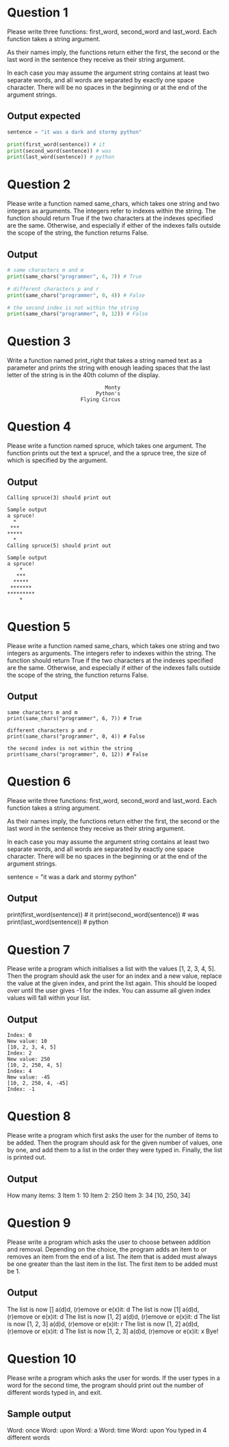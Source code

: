 # Question 1 
Please write three functions: first_word, second_word and last_word. Each function takes a string argument.

As their names imply, the functions return either the first, the second or the last word in the sentence they receive as their string argument.

In each case you may assume the argument string contains at least two separate words, and all words are separated by exactly one space character. There will be no spaces in the beginning or at the end of the argument strings.


## Output expected
```python
sentence = "it was a dark and stormy python"

print(first_word(sentence)) # it
print(second_word(sentence)) # was
print(last_word(sentence)) # python
```

# Question 2
Please write a function named same_chars, which takes one string and two integers as arguments. The integers refer to indexes within the string. The function should return True if the two characters at the indexes specified are the same. Otherwise, and especially if either of the indexes falls outside the scope of the string, the function returns False.

## Output
```python
# same characters m and m
print(same_chars("programmer", 6, 7)) # True

# different characters p and r
print(same_chars("programmer", 0, 4)) # False

# the second index is not within the string
print(same_chars("programmer", 0, 12)) # False
```

# Question 3
Write a function named print_right that takes a string named text as a parameter and prints the string with enough leading spaces that the last letter of the string is in the 40th column of the display.

```
                                Monty
                             Python's
                        Flying Circus
```

# Question 4
Please write a function named spruce, which takes one argument. The function prints out the text a spruce!, and the a spruce tree, the size of which is specified by the argument.

## Output
```
Calling spruce(3) should print out

Sample output
a spruce!
  *
 ***
*****
  *
Calling spruce(5) should print out

Sample output
a spruce!
    *
   ***
  *****
 *******
*********
    *
```

# Question 5 
Please write a function named same_chars, which takes one string and two integers as arguments. The integers refer to indexes within the string. The function should return True if the two characters at the indexes specified are the same. Otherwise, and especially if either of the indexes falls outside the scope of the string, the function returns False.

## Output

``` 
same characters m and m
print(same_chars("programmer", 6, 7)) # True

different characters p and r
print(same_chars("programmer", 0, 4)) # False

the second index is not within the string
print(same_chars("programmer", 0, 12)) # False
``` 

# Question 6
Please write three functions: first_word, second_word and last_word. Each function takes a string argument.

As their names imply, the functions return either the first, the second or the last word in the sentence they receive as their string argument.

In each case you may assume the argument string contains at least two separate words, and all words are separated by exactly one space character. There will be no spaces in the beginning or at the end of the argument strings.

sentence = "it was a dark and stormy python"

## Output
print(first_word(sentence)) # it
print(second_word(sentence)) # was
print(last_word(sentence)) # python

# Question 7 
Please write a program which initialises a list with the values [1, 2, 3, 4, 5]. Then the program should ask the user for an index and a new value, replace the value at the given index, and print the list again. This should be looped over until the user gives -1 for the index. You can assume all given index values will fall within your list.

## Output
```
Index: 0
New value: 10
[10, 2, 3, 4, 5]
Index: 2
New value: 250
[10, 2, 250, 4, 5]
Index: 4
New value: -45
[10, 2, 250, 4, -45]
Index: -1
```

# Question 8 
Please write a program which first asks the user for the number of items to be added. Then the program should ask for the given number of values, one by one, and add them to a list in the order they were typed in. Finally, the list is printed out.

## Output

How many items: 3
Item 1: 10
Item 2: 250
Item 3: 34
[10, 250, 34]


# Question 9
Please write a program which asks the user to choose between addition and removal. Depending on the choice, the program adds an item to or removes an item from the end of a list. The item that is added must always be one greater than the last item in the list. The first item to be added must be 1.

## Output
The list is now []
a(d)d, (r)emove or e(x)it: d
The list is now [1]
a(d)d, (r)emove or e(x)it: d
The list is now [1, 2]
a(d)d, (r)emove or e(x)it: d
The list is now [1, 2, 3]
a(d)d, (r)emove or e(x)it: r
The list is now [1, 2]
a(d)d, (r)emove or e(x)it: d
The list is now [1, 2, 3]
a(d)d, (r)emove or e(x)it: x
Bye!

# Question 10
Please write a program which asks the user for words. If the user types in a word for the second time, the program should print out the number of different words typed in, and exit.

## Sample output

Word: once
Word: upon
Word: a
Word: time
Word: upon
You typed in 4 different words